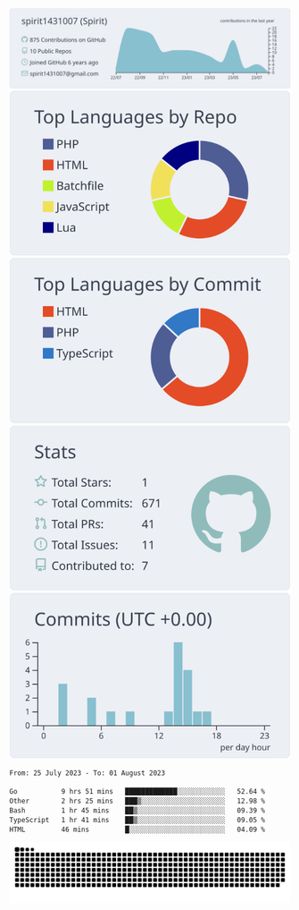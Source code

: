 [![](https://raw.githubusercontent.com/spirit1431007/spirit1431007/master/profile-summary-card-output/nord_bright/0-profile-details.svg)](https://git.io/spiritx)
[![](https://raw.githubusercontent.com/spirit1431007/spirit1431007/master/profile-summary-card-output/nord_bright/1-repos-per-language.svg)](https://git.io/spiritx) [![](https://raw.githubusercontent.com/spirit1431007/spirit1431007/master/profile-summary-card-output/nord_bright/2-most-commit-language.svg)](https://git.io/spiritx)
[![](https://raw.githubusercontent.com/spirit1431007/spirit1431007/master/profile-summary-card-output/nord_bright/3-stats.svg)](https://git.io/spiritx) [![](https://raw.githubusercontent.com/spirit1431007/spirit1431007/master/profile-summary-card-output/nord_bright/4-productive-time.svg)](https://git.io/spiritx)

<!--START_SECTION:waka-->

```txt
From: 25 July 2023 - To: 01 August 2023

Go           9 hrs 51 mins   █████████████░░░░░░░░░░░░   52.64 %
Other        2 hrs 25 mins   ███▒░░░░░░░░░░░░░░░░░░░░░   12.98 %
Bash         1 hr 45 mins    ██▒░░░░░░░░░░░░░░░░░░░░░░   09.39 %
TypeScript   1 hr 41 mins    ██▒░░░░░░░░░░░░░░░░░░░░░░   09.05 %
HTML         46 mins         █░░░░░░░░░░░░░░░░░░░░░░░░   04.09 %
```

<!--END_SECTION:waka-->

![contribution](https://github.com/spirit1431007/spirit1431007/blob/output/github-contribution-grid-snake.svg)
